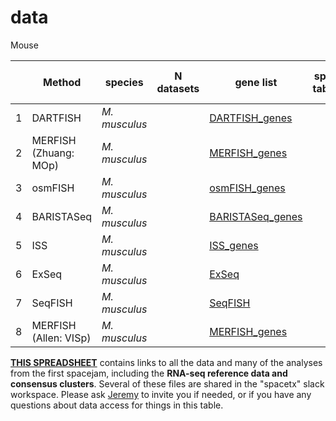 # data
Mouse


| | Method |species| N datasets|gene list|spot table| cell x gene | notes|
| ----: | ---- | ---- | ---- | ---- | ---- | --- | --- |
| 1 |DARTFISH| *M. musculus*| | [DARTFISH_genes](https://github.com/spacetx-spacejam/data/blob/master/gene_lists/DARTFISH_genes.csv)||
| 2 |MERFISH (Zhuang: MOp) | *M. musculus*| | [MERFISH_genes](https://github.com/spacetx-spacejam/data/blob/master/gene_lists/DARTFISH_genes.csv)||
| 3 |osmFISH| *M. musculus*| | [osmFISH_genes](osmFISH_genes.csv)||
| 4 |BARISTASeq| *M. musculus*| | [BARISTASeq_genes](https://github.com/spacetx-spacejam/data/blob/master/gene_lists/BARISTASEQ_genes.csv)||
| 5 |ISS| *M. musculus*| | [ISS_genes](https://github.com/spacetx-spacejam/data/blob/master/gene_lists/ISS_genes.csv)||
| 6 |ExSeq| *M. musculus*| | [ExSeq](https://github.com/spacetx-spacejam/data/blob/master/gene_lists/exseq_genes.csv)||
| 7 |SeqFISH| *M. musculus*| | [SeqFISH](https://github.com/spacetx-spacejam/data/blob/master/gene_lists/seqfish_genes.csv)||
| 8 |MERFISH (Allen: VISp) | *M. musculus*| | [MERFISH_genes](MERFISH_genes.csv)||


[**THIS SPREADSHEET**](https://docs.google.com/spreadsheets/d/1CN7kn8ELg9dhVPDkeb7JB02NYYTNUEqfaKkO40yWDzM/edit?usp=sharing) contains links to all the data and many of the analyses from the first spacejam, including the **RNA-seq reference data and consensus clusters**.  Several of these files are shared in the "spacetx" slack workspace.  Please ask [Jeremy](mailto:jeremym@alleninstitute.org) to invite you if needed, or if you have any questions about data access for things in this table.
